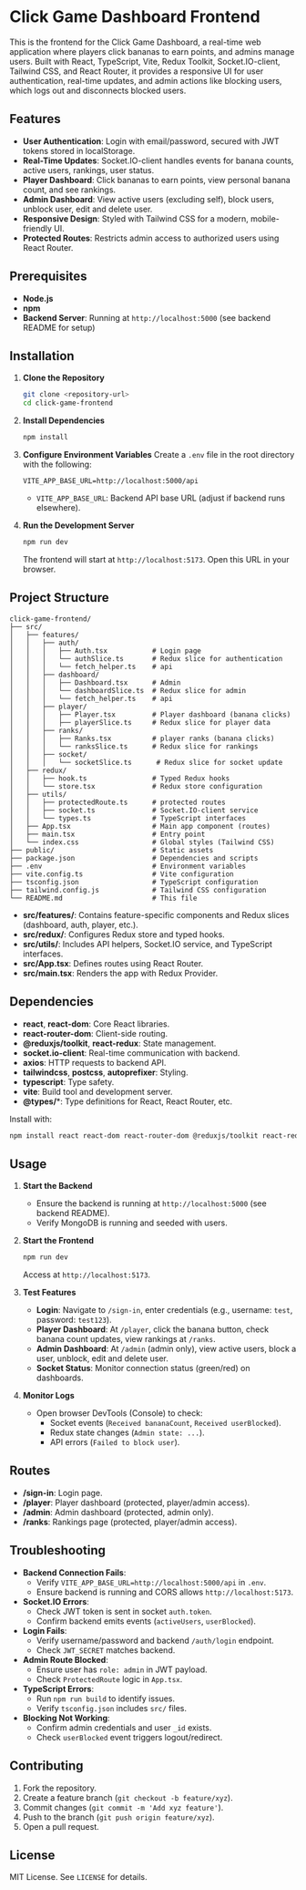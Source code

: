 # Click Game Dashboard Frontend

This is the frontend for the Click Game Dashboard, a real-time web application where players click bananas to earn points, and admins manage users. Built with React, TypeScript, Vite, Redux Toolkit, Socket.IO-client, Tailwind CSS, and React Router, it provides a responsive UI for user authentication, real-time updates, and admin actions like blocking users, which logs out and disconnects blocked users.

## Features
- **User Authentication**: Login with email/password, secured with JWT tokens stored in localStorage.
- **Real-Time Updates**: Socket.IO-client handles events for banana counts, active users, rankings, user status.
- **Player Dashboard**: Click bananas to earn points, view personal banana count, and see rankings.
- **Admin Dashboard**: View active users (excluding self), block users, unblock user, edit and delete user.
- **Responsive Design**: Styled with Tailwind CSS for a modern, mobile-friendly UI.
- **Protected Routes**: Restricts admin access to authorized users using React Router.

## Prerequisites
- **Node.js**
- **npm**
- **Backend Server**: Running at `http://localhost:5000` (see backend README for setup)

## Installation

1. **Clone the Repository**
   ```bash
   git clone <repository-url>
   cd click-game-frontend
   ```

2. **Install Dependencies**
   ```bash
   npm install
   ```

3. **Configure Environment Variables**
   Create a `.env` file in the root directory with the following:
   ```env
   VITE_APP_BASE_URL=http://localhost:5000/api
   ```
   - `VITE_APP_BASE_URL`: Backend API base URL (adjust if backend runs elsewhere).

4. **Run the Development Server**
   ```bash
   npm run dev
   ```
   The frontend will start at `http://localhost:5173`. Open this URL in your browser.

## Project Structure

```
click-game-frontend/
├── src/
│   ├── features/
│   │   ├── auth/
│   │   │   ├── Auth.tsx           # Login page
│   │   │   └── authSlice.ts       # Redux slice for authentication
│   │   │   └── fetch_helper.ts    # api 
│   │   ├── dashboard/
│   │   │   ├── Dashboard.tsx      # Admin
│   │   │   └── dashboardSlice.ts  # Redux slice for admin
│   │   │   └── fetch_helper.ts    # api 
│   │   ├── player/
│   │   │   ├── Player.tsx         # Player dashboard (banana clicks)
│   │   │   ├── playerSlice.ts     # Redux slice for player data
│   │   ├── ranks/
│   │   │   ├── Ranks.tsx          # player ranks (banana clicks)
│   │   │   └── ranksSlice.ts      # Redux slice for rankings
│   │   ├── socket/
│   │   │   └── socketSlice.ts      # Redux slice for socket update
│   ├── redux/
│   │   ├── hook.ts                # Typed Redux hooks
│   │   └── store.tsx              # Redux store configuration
│   ├── utils/
│   │   ├── protectedRoute.ts      # protected routes
│   │   ├── socket.ts              # Socket.IO-client service
│   │   └── types.ts               # TypeScript interfaces
│   ├── App.tsx                    # Main app component (routes)
│   ├── main.tsx                   # Entry point
│   └── index.css                  # Global styles (Tailwind CSS)
├── public/                        # Static assets
├── package.json                   # Dependencies and scripts
├── .env                           # Environment variables
├── vite.config.ts                 # Vite configuration
├── tsconfig.json                  # TypeScript configuration
├── tailwind.config.js             # Tailwind CSS configuration
└── README.md                      # This file
```

- **src/features/**: Contains feature-specific components and Redux slices (dashboard, auth, player, etc.).
- **src/redux/**: Configures Redux store and typed hooks.
- **src/utils/**: Includes API helpers, Socket.IO service, and TypeScript interfaces.
- **src/App.tsx**: Defines routes using React Router.
- **src/main.tsx**: Renders the app with Redux Provider.

## Dependencies
- **react**, **react-dom**: Core React libraries.
- **react-router-dom**: Client-side routing.
- **@reduxjs/toolkit**, **react-redux**: State management.
- **socket.io-client**: Real-time communication with backend.
- **axios**: HTTP requests to backend API.
- **tailwindcss**, **postcss**, **autoprefixer**: Styling.
- **typescript**: Type safety.
- **vite**: Build tool and development server.
- **@types/***: Type definitions for React, React Router, etc.

Install with:
```bash
npm install react react-dom react-router-dom @reduxjs/toolkit react-redux socket.io-client axios tailwindcss postcss autoprefixer typescript vite @types/react @types/react-dom @types/node
```

## Usage

1. **Start the Backend**
   - Ensure the backend is running at `http://localhost:5000` (see backend README).
   - Verify MongoDB is running and seeded with users.

2. **Start the Frontend**
   ```bash
   npm run dev
   ```
   Access at `http://localhost:5173`.

3. **Test Features**
   - **Login**: Navigate to `/sign-in`, enter credentials (e.g., username: `test`, password: `test123`).
   - **Player Dashboard**: At `/player`, click the banana button, check banana count updates, view rankings at `/ranks`.
   - **Admin Dashboard**: At `/admin` (admin only), view active users, block a user, unblock, edit and delete user.
   - **Socket Status**: Monitor connection status (green/red) on dashboards.

4. **Monitor Logs**
   - Open browser DevTools (Console) to check:
     - Socket events (`Received bananaCount`, `Received userBlocked`).
     - Redux state changes (`Admin state: ...`).
     - API errors (`Failed to block user`).

## Routes
- **/sign-in**: Login page.
- **/player**: Player dashboard (protected, player/admin access).
- **/admin**: Admin dashboard (protected, admin only).
- **/ranks**: Rankings page (protected, player/admin access).

## Troubleshooting
- **Backend Connection Fails**:
  - Verify `VITE_APP_BASE_URL=http://localhost:5000/api` in `.env`.
  - Ensure backend is running and CORS allows `http://localhost:5173`.
- **Socket.IO Errors**:
  - Check JWT token is sent in socket `auth.token`.
  - Confirm backend emits events (`activeUsers`, `userBlocked`).
- **Login Fails**:
  - Verify username/password and backend `/auth/login` endpoint.
  - Check `JWT_SECRET` matches backend.
- **Admin Route Blocked**:
  - Ensure user has `role: admin` in JWT payload.
  - Check `ProtectedRoute` logic in `App.tsx`.
- **TypeScript Errors**:
  - Run `npm run build` to identify issues.
  - Verify `tsconfig.json` includes `src/` files.
- **Blocking Not Working**:
  - Confirm admin credentials and user `_id` exists.
  - Check `userBlocked` event triggers logout/redirect.

## Contributing
1. Fork the repository.
2. Create a feature branch (`git checkout -b feature/xyz`).
3. Commit changes (`git commit -m 'Add xyz feature'`).
4. Push to the branch (`git push origin feature/xyz`).
5. Open a pull request.

## License
MIT License. See `LICENSE` for details.